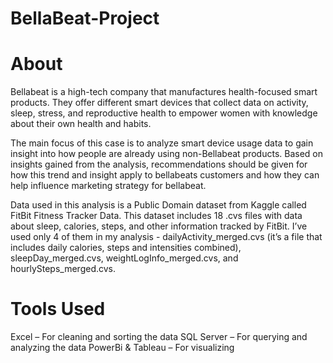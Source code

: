 # BellaBeat-Project

# About
Bellabeat is a high-tech company that manufactures health-focused smart products. They offer different smart devices that collect data on activity, sleep, stress, and reproductive health to empower women with knowledge about their own health and habits.

The main focus of this case is to analyze smart device usage data to gain insight into how people are already using non-Bellabeat products. Based on insights gained from the analysis, recommendations should be given for how this trend and insight apply to bellabeats customers and how they can help influence marketing strategy for bellabeat.

Data used in this analysis is a Public Domain dataset from Kaggle called FitBit Fitness Tracker Data. This dataset includes 18 .cvs files with data about sleep, calories, steps, and other information tracked by FitBit. I’ve used only 4 of them in my analysis - dailyActivity_merged.cvs (it’s a file that includes daily calories, steps and intensities combined), sleepDay_merged.cvs, weightLogInfo_merged.cvs, and hourlySteps_merged.cvs.

# Tools Used
Excel – For cleaning and sorting the data
SQL Server – For querying and analyzing the data
PowerBi & Tableau – For visualizing
